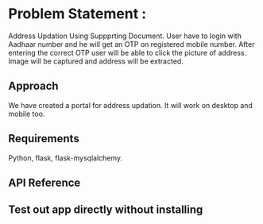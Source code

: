 # Problem Statement :

Address Updation Using Suppprting Document.
User have to login with Aadhaar number and he will get an OTP on registered mobile number.
After entering the correct OTP user will be able to click the picture of address. Image will be captured and address will be extracted.


## Approach

We have created a portal for address updation. It will work on desktop and mobile too.


## Requirements 

Python,
flask,
flask-mysqlalchemy.

## API Reference


## Test out app directly without installing 

 
<!---
messeniorcollege-team1/messeniorcollege-team1 is a ✨ special ✨ repository because its `README.md` (this file) appears on your GitHub profile.
You can click the Preview link to take a look at your changes.
--->
